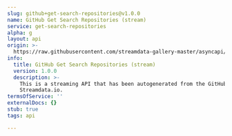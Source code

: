 ```yaml
---
slug: github+get-search-repositories@v1.0.0
name: GitHub Get Search Repositories (stream)
service: get-search-repositories
alpha: g
layout: api
origin: >-
  https://raw.githubusercontent.com/streamdata-gallery-master/asyncapi/master/_listings/github/github-get-search-repositories-stream-async.md
info:
  title: GitHub Get Search Repositories (stream)
  version: 1.0.0
  description: >-
    This is a streaming API that has been autogenerated from the GitHub using
    Streamdata.io.
termsOfService: ''
externalDocs: {}
stub: true
tags: api

---
```

